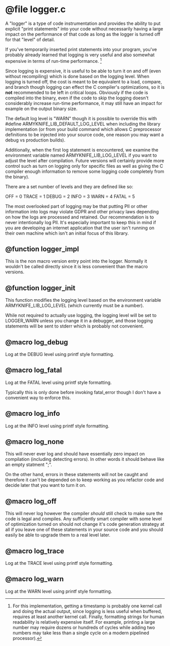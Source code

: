 # @file logger.c

A "logger" is a type of code instrumentation and provides the
ability to put explicit "print statements" into your code without
necessarily having a large impact on the performance of that code
as long as the logger is turned off for that "level" of detail.

If you've temporarily inserted print statements into your program,
you've probably already learned that logging is very useful and
also somewhat expensive in terms of run-time performance. [^1]

Since logging is expensive, it is useful to be able to turn it on
and off (even without recompiling) which is done based on the
logging level. When logging is turned off, the cost is meant to be
equivalent to a load, compare, and branch though logging can effect
the C compiler's optimizations, so it is **not** recommended to be
left in critical loops. Obviously if the code is compiled into the
binary, even if the code to skip the logging doesn't considerably
increase run-time performance, it may still have an impact for
example on the output binary size.

The default log level is "WARN" though it is possible to override
this with #define ARMYKNIFE_LIB_DEFAULT_LOG_LEVEL <level> when
including the library implementation (or from your build command
which allows C preprocessor definitions to be injected into your
source code, one reason you may want a debug vs production builds).

Additionally, when the first log statement is encountered, we
examine the environment variable named ARMYKNIFE_LIB_LOG_LEVEL if
you want to adjust the level after compilation. Future versions
will certainly provide more control such as turn on logging only
for specific files as well as giving the C compiler enough
information to remove some logging code completely from the
binary).

There are a set number of levels and they are defined like so:

OFF = 0
TRACE = 1
DEBUG = 2
INFO = 3
WARN = 4
FATAL = 5

The most overlooked part of logging may be that putting PII or
other information into logs may violate GDPR and other privacy laws
depending on how the logs are processed and retained. Our
recommendation is to never intentionally log PII. It's especially
important to keep this in mind if you are developing an internet
application that the user isn't running on their own machine which
isn't an initial focus of this library.

[^1]: For this implementation, getting a timestamp is probably one
kernel call and doing the actual output, since logging is less
useful when buffered, requires at least another kernel
call. Finally, formatting strings for human readability is
relatively expensive itself. For example, printing a large number
may require dozens or hundreds of cycles while adding two numbers
may take less than a single cycle on a modern pipelined processor).
 
## @function logger_impl

This is the non macro version entry point into the logger. Normally
it wouldn't be called directly since it is less convenient than the
macro versions.
 
## @function logger_init

This function modifies the logging level based on the environment
variable ARMYKNIFE_LIB_LOG_LEVEL (which currently must be a
number).

While not required to actually use logging, the logging level will
be set to LOGGER_WARN unless you change it in a debugger, and those
logging statements will be sent to stderr which is probably not
convenient.
 
## @macro log_debug

Log at the DEBUG level using printf style formatting.
 
## @macro log_fatal

Log at the FATAL level using printf style formatting.

Typically this is only done before invoking fatal_error though I
don't have a convenient way to enforce this.
 
## @macro log_info

Log at the INFO level using printf style formatting.
 
## @macro log_none

This will never ever log and should have essentially zero impact on
compilation (including detecting errors). In other words it should
behave like an empty statment ";".

On the other hand, errors in these statements will not be caught
and therefore it can't be depended on to keep working as you
refactor code and decide later that you want to turn it on.
 
## @macro log_off

This will never log however the compiler *should* still check to
make sure the code is legal and compiles. Any sufficiently smart
compiler with some level of optimization turned on should not
change it's code generation strategy at all if you leave one of these
statements in your source code and you should easily be able to
upgrade them to a real level later.
 
## @macro log_trace

Log at the TRACE level using printf style formatting.
 
## @macro log_warn

Log at the WARN level using printf style formatting.
 
